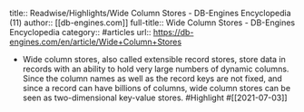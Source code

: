 title:: Readwise/Highlights/Wide Column Stores - DB-Engines Encyclopedia (11)
author:: [[db-engines.com]]
full-title:: Wide Column Stores - DB-Engines Encyclopedia
category:: #articles
url:: https://db-engines.com/en/article/Wide+Column+Stores

- Wide column stores, also called extensible record stores, store data in records with an ability to hold very large numbers of dynamic columns. Since the column names as well as the record keys are not fixed, and since a record can have billions of columns, wide column stores can be seen as two-dimensional key-value stores. #Highlight #[[2021-07-03]]